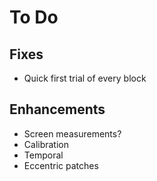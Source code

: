 # To Do

## Fixes

- Quick first trial of every block

## Enhancements

- Screen measurements?
- Calibration
- Temporal
- Eccentric patches
